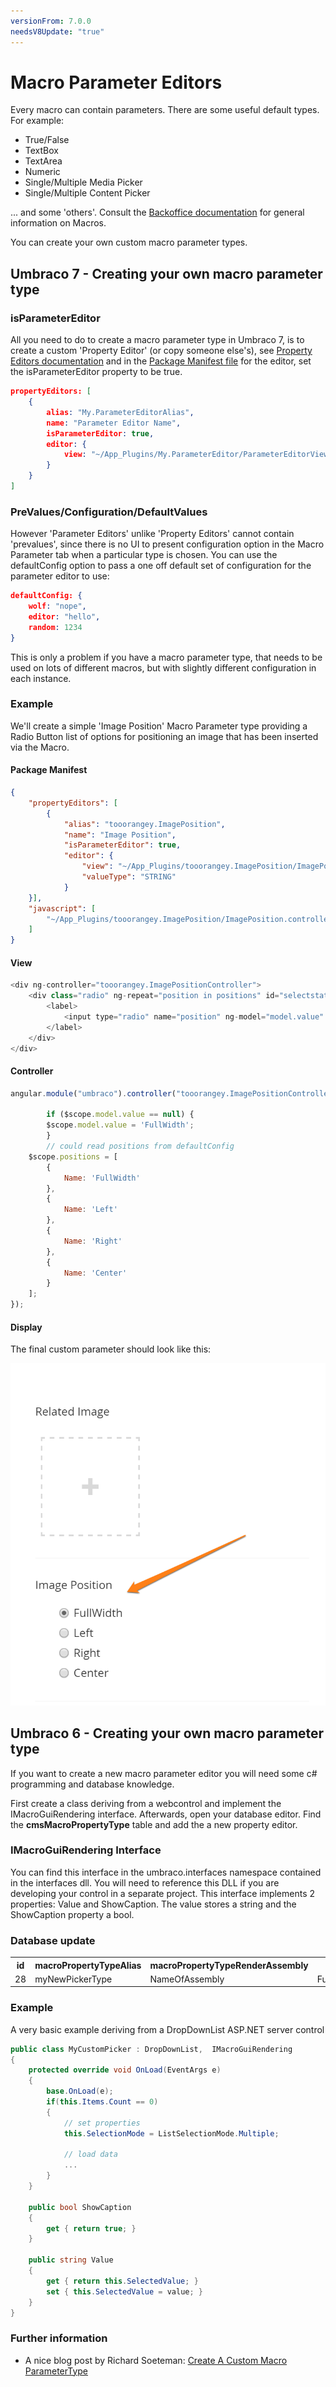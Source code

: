 ```yaml
---
versionFrom: 7.0.0
needsV8Update: "true"
---
```


# Macro Parameter Editors

Every macro can contain parameters. There are some useful default types.  For example: 

* True/False
* TextBox
* TextArea
* Numeric
* Single/Multiple Media Picker
* Single/Multiple Content Picker

... and some 'others'.  Consult the [Backoffice documentation](../../Getting-Started/Backoffice/index.md) for general information on Macros.

You can create your own custom macro parameter types.

## Umbraco 7 - Creating your own macro parameter type ##

### isParameterEditor ###
All you need to do to create a macro parameter type in Umbraco 7, is to create a custom 'Property Editor' (or copy someone else's), see [Property Editors documentation](../../Extending/Property-Editors/index.md)
and in the [Package Manifest file](../../Extending/Property-Editors/package-manifest.md) for the editor, set the isParameterEditor property to be true.

```json
propertyEditors: [
    {
        alias: "My.ParameterEditorAlias",
        name: "Parameter Editor Name",
        isParameterEditor: true,
        editor: {
            view: "~/App_Plugins/My.ParameterEditor/ParameterEditorView.html"
        }
    }
]
```

### PreValues/Configuration/DefaultValues ###
However 'Parameter Editors' unlike 'Property Editors' cannot contain 'prevalues', since there is no UI to present configuration option in the Macro Parameter tab when a particular type is chosen. You can use the defaultConfig option to pass a one off default set of configuration for the parameter editor to use:

```json
defaultConfig: {
    wolf: "nope",
    editor: "hello",
    random: 1234
}
```

This is only a problem if you have a macro parameter type, that needs to be used on lots of different macros, but with slightly different configuration in each instance.

### Example ###

We'll create a simple 'Image Position' Macro Parameter type providing a Radio Button list of options for positioning an image that has been inserted via the Macro.

#### Package Manifest ####

```json
{
    "propertyEditors": [ 
        {
            "alias": "tooorangey.ImagePosition",
            "name": "Image Position",
            "isParameterEditor": true,
            "editor": {
                "view": "~/App_Plugins/tooorangey.ImagePosition/ImagePosition.html",
                "valueType": "STRING"
            }
    }],
    "javascript": [
        "~/App_Plugins/tooorangey.ImagePosition/ImagePosition.controller.js"
    ]
}
```

#### View ####

```csharp
<div ng-controller="tooorangey.ImagePositionController">
    <div class="radio" ng-repeat="position in positions" id="selectstatus-{{position.Name}}">
        <label>
            <input type="radio" name="position" ng-model="model.value" value="{{position.Name}}">{{position.Name}}
        </label>
    </div>
</div>
```

#### Controller ####

```javascript
angular.module("umbraco").controller("tooorangey.ImagePositionController", function ($scope) {

        if ($scope.model.value == null) {
        $scope.model.value = 'FullWidth';
        }
        // could read positions from defaultConfig
    $scope.positions = [
        {
            Name: 'FullWidth'
        },
        {
            Name: 'Left'
        },
        {
            Name: 'Right'
        },
        {
            Name: 'Center'
        }
    ];
});
```

#### Display ####

The final custom parameter should look like this:

![Image Position Radio Button Options](images/image-position.png)

## Umbraco 6 - Creating your own macro parameter type ##

If you want to create a new macro parameter editor you will need some c# programming and database knowledge.

First create a class deriving from a webcontrol and implement the IMacroGuiRendering interface. Afterwards, open your database editor.  Find the **cmsMacroPropertyType** table and add the a new property editor.

### IMacroGuiRendering Interface ###
You can find this interface in the umbraco.interfaces namespace contained in the interfaces dll.  You will need to reference this DLL if you are developing your control in a separate project.
This interface implements 2 properties:  Value and ShowCaption.
The value stores a string  and the ShowCaption property a bool.

### Database update ###
<table>
<tr><th>
id</th><th>macroPropertyTypeAlias</th><th>macroPropertyTypeRenderAssembly</th><th>macroPropertyTypeRenderType</th><th>macroPropertyTypeBaseType</th></tr>
<tr><td>
28</td><td>myNewPickerType</td><td>NameOfAssembly</td><td>FullName.OfType.IncludingNamespace</td><td>String</td></tr></table>

### Example ###
A very basic example deriving from a DropDownList ASP.NET server control

```csharp
public class MyCustomPicker : DropDownList,  IMacroGuiRendering 
{
    protected override void OnLoad(EventArgs e)
    {
        base.OnLoad(e);
        if(this.Items.Count == 0)
        {
            // set properties
            this.SelectionMode = ListSelectionMode.Multiple;           

            // load data
            ...
        }
    }

    public bool ShowCaption
    {
        get { return true; }
    }

    public string Value
    {
        get { return this.SelectedValue; }
        set { this.SelectedValue = value; }
    }
}
```

### Further information ###
* A nice blog post by Richard Soeteman: [Create A Custom Macro ParameterType](http://www.richardsoeteman.net/2010/01/04/CreateACustomMacroParameterType.aspx)
